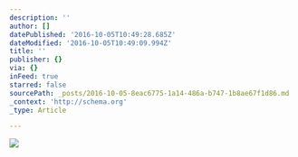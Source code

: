 ```yaml
---
description: ''
author: []
datePublished: '2016-10-05T10:49:28.685Z'
dateModified: '2016-10-05T10:49:09.994Z'
title: ''
publisher: {}
via: {}
inFeed: true
starred: false
sourcePath: _posts/2016-10-05-8eac6775-1a14-486a-b747-1b8ae67f1d86.md
_context: 'http://schema.org'
_type: Article

---
```

![](https://the-grid-user-content.s3-us-west-2.amazonaws.com/8c1a6a51-b8ea-4f96-a23f-eb61233a5e3e.png)